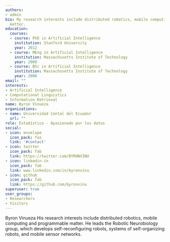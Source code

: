 ```yaml
---
authors:
- admin
bio: My research interests include distributed robotics, mobile computing and programmable
  matter.
education:
  courses:
  - course: PhD in Artificial Intelligence
    institution: Stanford University
    year: 2012
  - course: MEng in Artificial Intelligence
    institution: Massachusetts Institute of Technology
    year: 2009
  - course: BSc in Artificial Intelligence
    institution: Massachusetts Institute of Technology
    year: 2008
email: ""
interests:
- Artificial Intelligence
- Computational Linguistics
- Information Retrieval
name: Byron Vinueza
organizations:
- name: Universidad Cental del Ecuador
  url: ""
role: Estadístico - Apasionado por los datos
social:
- icon: envelope
  icon_pack: fas
  link: '#contact'
- icon: twitter
  icon_pack: fab
  link: https://twitter.com/BYRONVINU
- icon: linkedin-in
  icon_pack: fab
  link: www.linkedin.com/in/byronvinu
- icon: github
  icon_pack: fab
  link: https://github.com/byronvinu  
superuser: true
user_groups:
- Researchers
- Visitors
---
```


Byron Vinueza His research interests include distributed robotics, mobile computing and programmable matter. He leads the Robotic Neurobiology group, which develops self-reconfiguring robots, systems of self-organizing robots, and mobile sensor networks.


